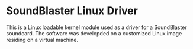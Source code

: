 
# SoundBlaster Linux Driver

This is a Linux loadable kernel module used as a driver for a SoundBlaster
soundcard. The software was developded on a customized Linux image residing on
a virtual machine.




